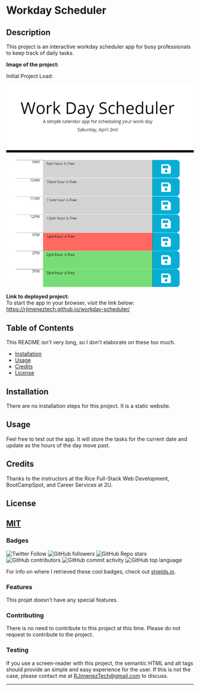 # Workday Scheduler

## Description 

This project is an interactive workday scheduler app for busy professionals to keep track of daily tasks. 

**Image of the project:**

Initial Project Load:

![Default Screen](/assets/images/screengrab%20on%20load.png)

**Link to deployed project:**
<br>To start the app in your browser, visit the link below: 
<br>https://rjimeneztech.github.io/workday-scheduler/

## Table of Contents

This README isn't very long, so I don't elaborate on these too much.

* [Installation](#installation)
* [Usage](#usage)
* [Credits](#credits)
* [License](#license)


## Installation

There are no installation steps for this project. It is a static website. 

## Usage

Feel free to test out the app. It will store the tasks for the current date and update as the hours of the day move past.

## Credits

Thanks to the instructors at the Rice Full-Stack Web Development, BootCampSpot, and Career Services at 2U. 

## License

[MIT](LICENSE)
---

### Badges

![Twitter Follow](https://img.shields.io/twitter/follow/rjimeneztech?style=social)  ![GitHub followers](https://img.shields.io/github/followers/rjimeneztech?style=social)  ![GitHub Repo stars](https://img.shields.io/github/stars/rjimeneztech/rj-horiseon-accessibility-refactoring?style=social) <br> ![GitHub contributors](https://img.shields.io/github/contributors/rjimeneztech/rj-horiseon-accessibility-refactoring)  ![GitHub commit activity](https://img.shields.io/github/commit-activity/y/rjimeneztech/rj-horiseon-accessibility-refactoring)  ![GitHub top language](https://img.shields.io/github/languages/top/rjimeneztech/rj-horiseon-accessibility-refactoring)  

For info on where I retrieved these cool badges, check out [shields.io](https://shields.io/).

### Features

This projet doesn't have any special features. 

### Contributing 

There is no need to contribute to this project at this time. Please do not request to contribute to the project.

### Testing

If you use a screen-reader with this project, the semantic HTML and alt tags should provide an simple and easy experience for the user. If this is not the case, please contact me at RJimenezTech@gmail.com to discuss. 

--- 